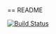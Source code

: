 == README

[![Build Status](https://travis-ci.org/samutamm/receta.png)](https://travis-ci.org/samutamm/receta)